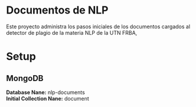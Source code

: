 # Documentos de NLP
Este proyecto administra los pasos iniciales de los documentos cargados al detector de plagio de la materia NLP de la UTN FRBA,
# Setup
## MongoDB
**Database Nane:** nlp-documents  
**Initial Collection Nane:** document